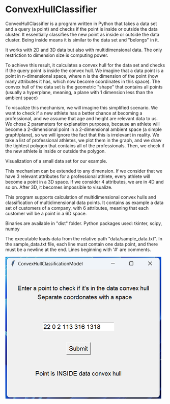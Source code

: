 # ConvexHullClassifier
 
ConvexHullClassifier is a program written in Python that takes a data set and a query (a point) and checks if the point is inside or outside the data cluster. It essentially classifies the new point as inside or outside the data cluster. Being inside means it is similar to the data set and "belongs" in it.

It works with 2D and 3D data but also with multidimensional data. The only restriction to dimension size is computing power.

To achieve this result, it calculates a convex hull for the data set and checks if the query point is inside the convex hull.
We imagine that a data point is a point in n-dimensional space, where n is the dimension of the point (how many attributes it has, which now become coordinates in this space). The convex hull of the data set is the geometric "shape" that contains all points (usually a hyperplane, meaning, a plane with 1 dimension less than the ambient space)

To visualize this mechanism, we will imagine this simplified scenario. We want to check if a new athlete has a better chance at becoming a professional, and we assume that age and height are relevant data to us. We chose 2 parameters for explanation purposes, because an athlete will become a 2-dimensional point in a 2-dimensional ambient space (a simple graph/plane), so we will ignore the fact that this is irrelevant in reality. We take a list of professional athletes, we plot them in the graph, and we draw the tightest polygon that contains all of the professionals. Then, we check if the new athlete is inside or outside the polygon.

Visualization of a small data set for our example. 



This mechanism can be extended to any dimension. If we consider that we have 3 relevant attributes for a professional athlete, every athlete will become a point in a 3D space. If we consider 4 attributes, we are in 4D and so on. After 3D, it becomes impossible to visualize.

This program supports calculation of multidimensional convex hulls and classification of multidimensional data points. It contains as example a data set of customers of a company, with 6 attributes, meaning that each customer will be a point in a 6D space.

Binaries are available in "dist" folder.
Python packages used: tkinter, scipy, numpy

The executable loads data from the relative path "data/sample_data.txt". In the sample_data.txt file, each line must contain one data point, and there must be a newline at the end. Lines beginning with '#' are comments.

![Program](screenshot2.png)
